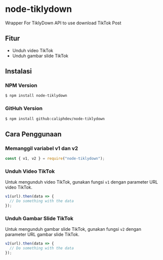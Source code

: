 # node-tiklydown 
Wrapper For TiklyDown API to use download TikTok Post

## Fitur
- Unduh video TikTok
- Unduh gambar slide TikTok

## Instalasi 
### NPM Version 
```bash
$ npm install node-tiklydown 
```
### GitHuh Version 
```bash
$ npm install github:caliphdev/node-tiklydown 
```

## Cara Penggunaan
### Memanggil variabel v1 dan v2
```javascript
const { v1, v2 } = require("node-tiklydown");
```
### Unduh Video TikTok
Untuk mengunduh video TikTok, gunakan fungsi `v1` dengan parameter URL video TikTok.
```javascript
v1(url).then(data => {
  // Do something with the data
});
```
### Unduh Gambar Slide TikTok
Untuk mengunduh gambar slide TikTok, gunakan fungsi `v2` dengan parameter URL gambar slide TikTok.
```javascript
v2(url).then(data => {
  // Do something with the data
});
```
